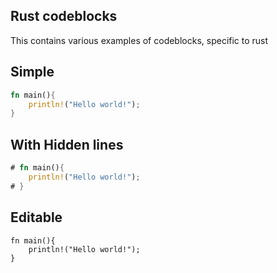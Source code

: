 ## Rust codeblocks

This contains various examples of codeblocks, specific to rust

## Simple

```rust
fn main(){
    println!("Hello world!");
}
```

## With Hidden lines

```rust
# fn main(){
    println!("Hello world!");
# }
```

## Editable

```rust,editable
fn main(){
    println!("Hello world!");
}
```
